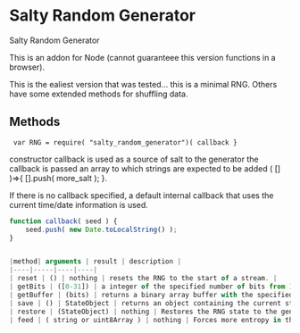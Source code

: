 # Salty Random Generator

Salty Random Generator

This is an addon for Node (cannot guaranteee this version functions in a browser).

This is the ealiest version that was tested... this is a minimal RNG.  Others have
some extended methods for shuffling data.

## Methods

```
 var RNG = require( "salty_random_generator")( callback }
```


constructor callback is used as a source of salt to the generator
the callback is passed an array to which strings are expected to be added
( [] )=>{ [].push( more_salt ); }.

If there is no callback specified, a default internal callback that uses the current time/date information is used.


``` js 
function callback( seed ) {
	seed.push( new Date.toLocalString() );
}


|method| arguments | result | description |
|----|-----|----|----|
| reset | () | nothing | resets the RNG to the start of a stream. |
| getBits | ([0-31]) | a integer of the specified number of bits from 1 to 31. |
| getBuffer | (bits) | returns a binary array buffer with the specified number of bits. |
| save | () | StateObject | returns an object containing the current state, which can be used with `restore()` |
| restore | (StateObject) | nothing | Restores the RNG state to the generator.  Can resume with new subsequent seeds or retry for example |
| feed | ( string or uint8Array ) | nothing | Forces more entropy in the RNG; even before the callback is called to get entropy. |
